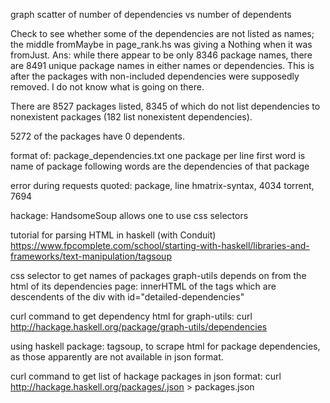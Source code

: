 
graph scatter of number of dependencies vs number of dependents

Check to see whether some of the dependencies are not listed as names; the middle fromMaybe in page_rank.hs was giving a Nothing when it was fromJust.
Ans: while there appear to be only 8346 package names, there are 8491 unique package names in either names or dependencies. This is after the packages with non-included dependencies were supposedly removed. I do not know what is going on there.

There are 8527 packages listed, 8345 of which do not list dependencies to nonexistent packages (182 list nonexistent dependencies).

5272 of the packages have 0 dependents.

format of: package_dependencies.txt
one package per line
first word is name of package
following words are the dependencies of that package

error during requests quoted: package, line
hmatrix-syntax, 4034
torrent, 7694


hackage: HandsomeSoup allows one to use css selectors

tutorial for parsing HTML in haskell (with Conduit)
https://www.fpcomplete.com/school/starting-with-haskell/libraries-and-frameworks/text-manipulation/tagsoup

css selector to get names of packages graph-utils depends on from the html of its dependencies page:
innerHTML of the <a> tags which are descendents of the div with id="detailed-dependencies"

curl command to get dependency html for graph-utils:
curl http://hackage.haskell.org/package/graph-utils/dependencies

using haskell package: tagsoup, to scrape html for package dependencies, as those apparently are not available in json format.

curl command to get list of hackage packages in json format:
curl http://hackage.haskell.org/packages/.json > packages.json
